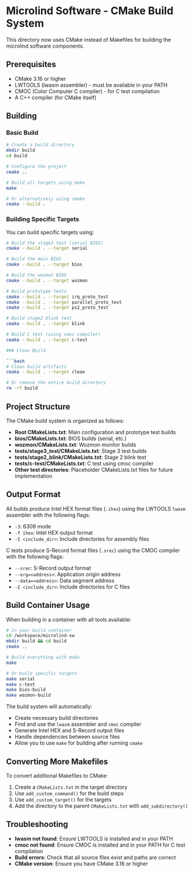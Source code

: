 # Microlind Software - CMake Build System

This directory now uses CMake instead of Makefiles for building the microlind software components.

## Prerequisites

- CMake 3.16 or higher
- LWTOOLS (lwasm assembler) - must be available in your PATH
- CMOC (Color Computer C compiler) - for C test compilation
- A C++ compiler (for CMake itself)

## Building

### Basic Build

```bash
# Create a build directory
mkdir build
cd build

# Configure the project
cmake ..

# Build all targets using make
make

# Or alternatively using cmake
cmake --build .
```

### Building Specific Targets

You can build specific targets using:

```bash
# Build the stage3 test (serial BIOS)
cmake --build . --target serial

# Build the main BIOS
cmake --build . --target bios

# Build the wozmon BIOS
cmake --build . --target wozmon

# Build prototype tests
cmake --build . --target irq_proto_test
cmake --build . --target parallel_proto_test
cmake --build . --target ps2_proto_test

# Build stage2 blink test
cmake --build . --target blink

# Build C test (using cmoc compiler)
cmake --build . --target c-test

### Clean Build

```bash
# Clean build artifacts
cmake --build . --target clean

# Or remove the entire build directory
rm -rf build
```

## Project Structure

The CMake build system is organized as follows:

- **Root CMakeLists.txt**: Main configuration and prototype test builds
- **bios/CMakeLists.txt**: BIOS builds (serial, etc.)
- **wozmon/CMakeLists.txt**: Wozmon monitor builds
- **tests/stage3_test/CMakeLists.txt**: Stage 3 test builds
- **tests/stage2_blink/CMakeLists.txt**: Stage 2 blink test
- **tests/c-test/CMakeLists.txt**: C test using cmoc compiler
- **Other test directories**: Placeholder CMakeLists.txt files for future implementation

## Output Format

All builds produce Intel HEX format files (`.ihex`) using the LWTOOLS `lwasm` assembler with the following flags:
- `-3`: 6309 mode
- `-f ihex`: Intel HEX output format
- `-I <include_dir>`: Include directories for assembly files

C tests produce S-Record format files (`.srec`) using the CMOC compiler with the following flags:
- `--srec`: S-Record output format
- `--org=<address>`: Application origin address
- `--data=<address>`: Data segment address
- `-I <include_dir>`: Include directories for C files

## Build Container Usage

When building in a container with all tools available:

```bash
# In your build container
cd /workspace/microlind-sw
mkdir build && cd build
cmake ..

# Build everything with make
make

# Or build specific targets
make serial
make c-test
make bios-build
make wozmon-build
```

The build system will automatically:
- Create necessary build directories
- Find and use the `lwasm` assembler and `cmoc` compiler
- Generate Intel HEX and S-Record output files
- Handle dependencies between source files
- Allow you to use `make` for building after running `cmake`

## Converting More Makefiles

To convert additional Makefiles to CMake:

1. Create a `CMakeLists.txt` in the target directory
2. Use `add_custom_command()` for the build steps
3. Use `add_custom_target()` for the targets
4. Add the directory to the parent `CMakeLists.txt` with `add_subdirectory()`

## Troubleshooting

- **lwasm not found**: Ensure LWTOOLS is installed and in your PATH
- **cmoc not found**: Ensure CMOC is installed and in your PATH for C test compilation
- **Build errors**: Check that all source files exist and paths are correct
- **CMake version**: Ensure you have CMake 3.16 or higher
